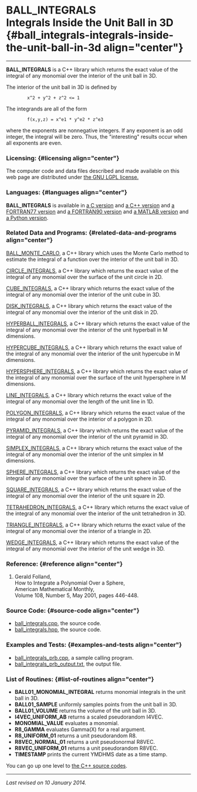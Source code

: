 BALL\_INTEGRALS\
Integrals Inside the Unit Ball in 3D {#ball_integrals-integrals-inside-the-unit-ball-in-3d align="center"}
====================================

------------------------------------------------------------------------

**BALL\_INTEGRALS** is a C++ library which returns the exact value of
the integral of any monomial over the interior of the unit ball in 3D.

The interior of the unit ball in 3D is defined by

            x^2 + y^2 + z^2 <= 1
          

The integrands are all of the form

            f(x,y,z) = x^e1 * y^e2 * z^e3
          

where the exponents are nonnegative integers. If any exponent is an odd
integer, the integral will be zero. Thus, the "interesting" results
occur when all exponents are even.

### Licensing: {#licensing align="center"}

The computer code and data files described and made available on this
web page are distributed under [the GNU LGPL
license.](../../txt/gnu_lgpl.txt)

### Languages: {#languages align="center"}

**BALL\_INTEGRALS** is available in [a C
version](../../c_src/ball_integrals/ball_integrals.html) and [a C++
version](../../cpp_src/ball_integrals/ball_integrals.html) and [a
FORTRAN77 version](../../f77_src/ball_integrals/ball_integrals.html) and
[a FORTRAN90 version](../../f_src/ball_integrals/ball_integrals.html)
and [a MATLAB version](../../m_src/ball_integrals/ball_integrals.html)
and [a Python version](../../py_src/ball_integrals/ball_integrals.html).

### Related Data and Programs: {#related-data-and-programs align="center"}

[BALL\_MONTE\_CARLO](../../cpp_src/ball_monte_carlo/ball_monte_carlo.html),
a C++ library which uses the Monte Carlo method to estimate the integral
of a function over the interior of the unit ball in 3D.

[CIRCLE\_INTEGRALS](../../cpp_src/circle_integrals/circle_integrals.html),
a C++ library which returns the exact value of the integral of any
monomial over the surface of the unit circle in 2D.

[CUBE\_INTEGRALS](../../cpp_src/cube_integrals/cube_integrals.html), a
C++ library which returns the exact value of the integral of any
monomial over the interior of the unit cube in 3D.

[DISK\_INTEGRALS](../../cpp_src/disk_integrals/disk_integrals.html), a
C++ library which returns the exact value of the integral of any
monomial over the interior of the unit disk in 2D.

[HYPERBALL\_INTEGRALS](../../cpp_src/hyperball_integrals/hyperball_integrals.html),
a C++ library which returns the exact value of the integral of any
monomial over the interior of the unit hyperball in M dimensions.

[HYPERCUBE\_INTEGRALS](../../cpp_src/hypercube_integrals/hypercube_integrals.html),
a C++ library which returns the exact value of the integral of any
monomial over the interior of the unit hypercube in M dimensions.

[HYPERSPHERE\_INTEGRALS](../../cpp_src/hypersphere_integrals/hypersphere_integrals.html),
a C++ library which returns the exact value of the integral of any
monomial over the surface of the unit hypersphere in M dimensions.

[LINE\_INTEGRALS](../../cpp_src/line_integrals/line_integrals.html), a
C++ library which returns the exact value of the integral of any
monomial over the length of the unit line in 1D.

[POLYGON\_INTEGRALS](../../cpp_src/polygon_integrals/polygon_integrals.html),
a C++ library which returns the exact value of the integral of any
monomial over the interior of a polygon in 2D.

[PYRAMID\_INTEGRALS](../../cpp_src/pyramid_integrals/pyramid_integrals.html),
a C++ library which returns the exact value of the integral of any
monomial over the interior of the unit pyramid in 3D.

[SIMPLEX\_INTEGRALS](../../cpp_src/simplex_integrals/simplex_integrals.html),
a C++ library which returns the exact value of the integral of any
monomial over the interior of the unit simplex in M dimensions.

[SPHERE\_INTEGRALS](../../cpp_src/sphere_integrals/sphere_integrals.html),
a C++ library which returns the exact value of the integral of any
monomial over the surface of the unit sphere in 3D.

[SQUARE\_INTEGRALS](../../cpp_src/square_integrals/square_integrals.html),
a C++ library which returns the exact value of the integral of any
monomial over the interior of the unit square in 2D.

[TETRAHEDRON\_INTEGRALS](../../cpp_src/tetrahedron_integrals/tetrahedron_integrals.html),
a C++ library which returns the exact value of the integral of any
monomial over the interior of the unit tetrahedron in 3D.

[TRIANGLE\_INTEGRALS](../../cpp_src/triangle_integrals/triangle_integrals.html),
a C++ library which returns the exact value of the integral of any
monomial over the interior of a triangle in 2D.

[WEDGE\_INTEGRALS](../../cpp_src/wedge_integrals/wedge_integrals.html),
a C++ library which returns the exact value of the integral of any
monomial over the interior of the unit wedge in 3D.

### Reference: {#reference align="center"}

1.  Gerald Folland,\
    How to Integrate a Polynomial Over a Sphere,\
    American Mathematical Monthly,\
    Volume 108, Number 5, May 2001, pages 446-448.

### Source Code: {#source-code align="center"}

-   [ball\_integrals.cpp](ball_integrals.cpp), the source code.
-   [ball\_integrals.hpp](ball_integrals.hpp), the source code.

### Examples and Tests: {#examples-and-tests align="center"}

-   [ball\_integrals\_prb.cpp](ball_integrals_prb.cpp), a sample calling
    program.
-   [ball\_integrals\_prb\_output.txt](ball_integrals_prb_output.txt),
    the output file.

### List of Routines: {#list-of-routines align="center"}

-   **BALL01\_MONOMIAL\_INTEGRAL** returns monomial integrals in the
    unit ball in 3D.
-   **BALL01\_SAMPLE** uniformly samples points from the unit ball in
    3D.
-   **BALL01\_VOLUME** returns the volume of the unit ball in 3D.
-   **I4VEC\_UNIFORM\_AB** returns a scaled pseudorandom I4VEC.
-   **MONOMIAL\_VALUE** evaluates a monomial.
-   **R8\_GAMMA** evaluates Gamma(X) for a real argument.
-   **R8\_UNIFORM\_01** returns a unit pseudorandom R8.
-   **R8VEC\_NORMAL\_01** returns a unit pseudonormal R8VEC.
-   **R8VEC\_UNIFORM\_01** returns a unit pseudorandom R8VEC.
-   **TIMESTAMP** prints the current YMDHMS date as a time stamp.

You can go up one level to [the C++ source codes](../cpp_src.html).

------------------------------------------------------------------------

*Last revised on 10 January 2014.*
